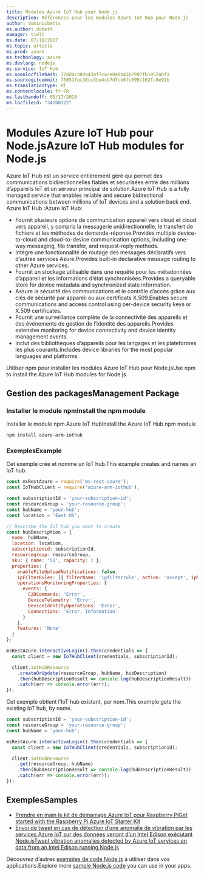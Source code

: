 ```yaml
---
title: Modules Azure IoT Hub pour Node.js
description: Références pour les modules Azure IoT Hub pour Node.js
author: dominicbetts
ms.author: dobett
manager: timlt
ms.date: 07/18/2017
ms.topic: article
ms.prod: azure
ms.technology: azure
ms.devlang: nodejs
ms.service: IoT Hub
ms.openlocfilehash: 77dd4c30da43af7cace048b43b7997fb1952abf1
ms.sourcegitcommit: 75051fec38cc3be4cb7d7cb6fc695c162fc0e91b
ms.translationtype: HT
ms.contentlocale: fr-FR
ms.lasthandoff: 05/17/2018
ms.locfileid: "34260322"
---
```

# <a name="azure-iot-hub-modules-for-nodejs"></a><span data-ttu-id="90f75-103">Modules Azure IoT Hub pour Node.js</span><span class="sxs-lookup"><span data-stu-id="90f75-103">Azure IoT Hub modules for Node.js</span></span>

<span data-ttu-id="90f75-104">Azure IoT Hub est un service entièrement géré qui permet des communications bidirectionnelles fiables et sécurisées entre des millions d’appareils IoT et un serveur principal de solution.</span><span class="sxs-lookup"><span data-stu-id="90f75-104">Azure IoT Hub is a fully managed service that enables reliable and secure bidirectional communications between millions of IoT devices and a solution back end.</span></span> <span data-ttu-id="90f75-105">Azure IoT Hub :</span><span class="sxs-lookup"><span data-stu-id="90f75-105">Azure IoT Hub:</span></span>
- <span data-ttu-id="90f75-106">Fournit plusieurs options de communication appareil vers cloud et cloud vers appareil, y compris la messagerie unidirectionnelle, le transfert de fichiers et les méthodes de demande-réponse.</span><span class="sxs-lookup"><span data-stu-id="90f75-106">Provides multiple device-to-cloud and cloud-to-device communication options, including one-way messaging, file transfer, and request-reply methods.</span></span>
- <span data-ttu-id="90f75-107">Intègre une fonctionnalité de routage des messages déclaratifs vers d’autres services Azure.</span><span class="sxs-lookup"><span data-stu-id="90f75-107">Provides built-in declarative message routing to other Azure services.</span></span>
- <span data-ttu-id="90f75-108">Fournit un stockage utilisable dans une requête pour les métadonnées d’appareil et les informations d’état synchronisées.</span><span class="sxs-lookup"><span data-stu-id="90f75-108">Provides a queryable store for device metadata and synchronized state information.</span></span>
- <span data-ttu-id="90f75-109">Assure la sécurité des communications et le contrôle d’accès grâce aux clés de sécurité par appareil ou aux certificats X.509.</span><span class="sxs-lookup"><span data-stu-id="90f75-109">Enables secure communications and access control using per-device security keys or X.509 certificates.</span></span>
- <span data-ttu-id="90f75-110">Fournit une surveillance complète de la connectivité des appareils et des événements de gestion de l’identité des appareils.</span><span class="sxs-lookup"><span data-stu-id="90f75-110">Provides extensive monitoring for device connectivity and device identity management events.</span></span>
- <span data-ttu-id="90f75-111">Inclut des bibliothèques d’appareils pour les langages et les plateformes les plus courants.</span><span class="sxs-lookup"><span data-stu-id="90f75-111">Includes device libraries for the most popular languages and platforms.</span></span>

<span data-ttu-id="90f75-112">Utiliser npm pour installer les modules Azure IoT Hub pour Node.js</span><span class="sxs-lookup"><span data-stu-id="90f75-112">Use npm to install the Azure IoT Hub modules for Node.js</span></span>

## <a name="management-package"></a><span data-ttu-id="90f75-113">Gestion des packages</span><span class="sxs-lookup"><span data-stu-id="90f75-113">Management Package</span></span>

### <a name="install-the-npm-module"></a><span data-ttu-id="90f75-114">Installer le module npm</span><span class="sxs-lookup"><span data-stu-id="90f75-114">Install the npm module</span></span>

<span data-ttu-id="90f75-115">Installer le module npm Azure IoT Hub</span><span class="sxs-lookup"><span data-stu-id="90f75-115">Install the Azure IoT Hub npm module</span></span>

```bash
npm install azure-arm-iothub
```

### <a name="example"></a><span data-ttu-id="90f75-116">Exemples</span><span class="sxs-lookup"><span data-stu-id="90f75-116">Example</span></span>

<span data-ttu-id="90f75-117">Cet exemple crée et nomme un IoT hub.</span><span class="sxs-lookup"><span data-stu-id="90f75-117">This example creates and names an IoT hub.</span></span>

```javascript
const msRestAzure = require('ms-rest-azure');
const IoTHubClient = require('azure-arm-iothub');

const subscriptionId = 'your-subscription-id';
const resourceGroup = 'your-resource-group';
const hubName = 'your-hub';
const location = 'East US';

// Describe the IoT hub you want to create
const hubDescription = {
  name: hubName,
  location: location,
  subscriptionid: subscriptionId,
  resourcegroup: resourceGroup,
  sku: { name: 'S1', capacity: 2 },
  properties: {
    enableFileUploadNotifications: false,
    ipFilterRules: [{ filterName: 'ipfilterrule', action: 'accept', ipMask: '0.0.0.0/0' }],
    operationsMonitoringProperties: {
      events: {
        C2DCommands: 'Error',
        DeviceTelemetry: 'Error',
        DeviceIdentityOperations: 'Error',
        Connections: 'Error, Information'
      }
    },
    features: 'None'
  }
};

msRestAzure.interactiveLogin().then(credentials => {
  const client = new IoTHubClient(credentials, subscriptionId);

  client.iotHubResource
    .createOrUpdate(resourceGroup, hubName, hubDescription)
    .then(hubDescriptionResult => console.log(hubDescriptionResult))
    .catch(err => console.error(err));
});
```

<span data-ttu-id="90f75-118">Cet exemple obtient l’IoT hub existant, par nom.</span><span class="sxs-lookup"><span data-stu-id="90f75-118">This example gets the existing IoT hub, by name.</span></span>

```javascript
const subscriptionId = 'your-subscription-id';
const resourceGroup = 'your-resource-group';
const hubName = 'your-hub';

msRestAzure.interactiveLogin().then(credentials => {
  const client = new IoTHubClient(credentials, subscriptionId);

  client.iotHubResource
    .get(resourceGroup, hubName)
    .then(hubDescriptionResult => console.log(hubDescriptionResult))
    .catch(err => console.error(err));
});
```

## <a name="samples"></a><span data-ttu-id="90f75-119">Exemples</span><span class="sxs-lookup"><span data-stu-id="90f75-119">Samples</span></span>

- [<span data-ttu-id="90f75-120">Prendre en main le kit de démarrage Azure IoT pour Raspberry Pi</span><span class="sxs-lookup"><span data-stu-id="90f75-120">Get started with the Raspberry Pi Azure IoT Starter Kit</span></span>](https://azure.microsoft.com/resources/samples/iot-remote-monitoring-node-raspberrypi-getstartedkit/)
- [<span data-ttu-id="90f75-121">Envoi de tweet en cas de détection d’une anomalie de vibration par les services Azure IoT sur des données venant d’un Intel Edison exécutant Node.js</span><span class="sxs-lookup"><span data-stu-id="90f75-121">Tweet vibration anomalies detected by Azure IoT services on data from an Intel Edison running Node.js</span></span>](https://azure.microsoft.com/resources/samples/iot-hub-nodejs-intel-edison-vibration-anomaly-detection/)

<span data-ttu-id="90f75-122">Découvrez d’autres [exemples de code Node.js](https://azure.microsoft.com/resources/samples/?platform=nodejs) à utiliser dans vos applications.</span><span class="sxs-lookup"><span data-stu-id="90f75-122">Explore more [sample Node.js code](https://azure.microsoft.com/resources/samples/?platform=nodejs) you can use in your apps.</span></span>
